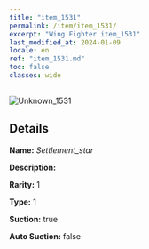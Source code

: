 ```yaml
---
title: "item_1531"
permalink: /item/item_1531/
excerpt: "Wing Fighter item_1531"
last_modified_at: 2024-01-09
locale: en
ref: "item_1531.md"
toc: false
classes: wide
---
```



 ![Unknown_1531](/images/item/Settlement_star_p.png)



## Details

 **Name:** *Settlement_star* 

 **Description:** 

 **Rarity:** 1 

 **Type:** 1 

 **Suction:** true 

 **Auto Suction:** false 


